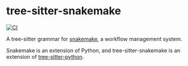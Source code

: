 # tree-sitter-snakemake

[![CI](https://github.com/osthomas/tree-sitter-snakemake/workflows/CI/badge.svg)](https://github.com/osthomas/tree-sitter-snakemake/actions)

A tree-sitter grammar for
[snakemake](https://snakemake.readthedocs.io/en/stable/),
a workflow management system.

Snakemake is an extension of Python, and tree-sitter-snakemake is an extension
of [tree-sitter-python](https://github.com/tree-sitter/tree-sitter-python).
